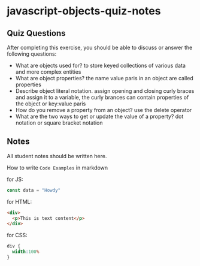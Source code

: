 # javascript-objects-quiz-notes

## Quiz Questions

After completing this exercise, you should be able to discuss or answer the following questions:

- What are objects used for?
to store keyed collections of various data and more complex entities
- What are object properties?
the name value paris in an object are called properties
- Describe object literal notation.
assign opening and closing curly braces and assign it to a variable, the curly brances can contain properties of the object or key:value paris
- How do you remove a property from an object?
use the delete operator
- What are the two ways to get or update the value of a property?
dot notation or square bracket notation
## Notes

All student notes should be written here.


How to write `Code Examples` in markdown

for JS:
```javascript
const data = "Howdy"
```

for HTML:
```html
<div>
  <p>This is text content</p>
</div>
```

for CSS:
```css
div {
  width:100%
}
```
